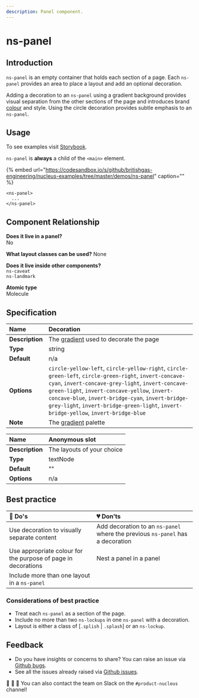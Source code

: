 ```yaml
---
description: Panel component.
---
```


# ns-panel

## Introduction

`ns-panel` is an empty container that holds each section of a page. Each `ns-panel` provides an area to place a layout and add an optional decoration.

Adding a decoration to an `ns-panel` using a gradient background provides visual separation from the other sections of the page and introduces brand [colour](https://docs.britishgas.design/foundation/colours) and style. Using the circle decoration provides subtle emphasis to an `ns-panel`.

## Usage

To see examples visit [Storybook](https://library.britishgas.design).

`ns-panel` is **always** a child of the `<main>` element.

{% embed url="https://codesandbox.io/s/github/britishgas-engineering/nucleus-examples/tree/master/demos/ns-panel" caption="" %}

```markup
<ns-panel>
  ...
</ns-panel>
```

## Component Relationship

**Does it live in a panel?**  
No

**What layout classes can be used?** None

**Does it live inside other components?**  
`ns-caveat`  
`ns-landmark`

**Atomic type**  
Molecule

## Specification

| **Name** | Decoration |
| :--- | :--- |
| **Description** | The [gradient](https://docs.britishgas.design/foundation/gradients) used to decorate the page |
| **Type** | string |
| **Default** | n/a |
| **Options** | `circle-yellow-left`, `circle-yellow-right`, `circle-green-left`, `circle-green-right`, `invert-concave-cyan`, `invert-concave-grey-light`, `invert-concave-green-light`, `invert-concave-yellow`, `invert-concave-blue`, `invert-bridge-cyan`, `invert-bridge-grey-light`, `invert-bridge-green-light`, `invert-bridge-yellow`, `invert-bridge-blue` |
| **Note** | The [gradient](https://docs.britishgas.design/foundation/gradients) palette |

| **Name** | Anonymous slot |
| :--- | :--- |
| **Description** | The layouts of your choice |
| **Type** | textNode |
| **Default** | "" |
| **Options** | n/a |

## Best practice

| 💚 Do's | 💔 Don'ts |
| :--- | :--- |
| Use decoration to visually separate content | Add decoration to an `ns-panel` where the previous `ns-panel` has a decoration |
| Use appropriate colour for the purpose of page in decorations | Nest a panel in a panel |
| Include more than one layout in a `ns-panel` |  |

### Considerations of best practice

* Treat each `ns-panel` as a section of the page.
* Include no more than two `ns-lockups` in one `ns-panel` with a decoration.
* Layout is either a class of [`.splish` \| `.splash`] or an `ns-lockup`.

## Feedback

* Do you have insights or concerns to share? You can raise an issue via [Github bugs](https://github.com/ConnectedHomes/nucleus/issues/new?assignees=&labels=Bug&template=a--bug-report.md&title=[bug]%20[ns-panel]).
* See all the issues already raised via [Github issues](https://github.com/connectedHomes/nucleus/issues?utf8=%E2%9C%93&q=is%3Aopen+is%3Aissue+label%3ABug+[ns-panel]).

💩 🎉 🦄 You can also contact the team on Slack on the `#product-nucleus` channel!

